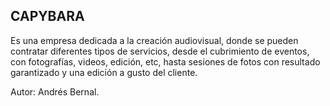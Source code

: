 ## CAPYBARA

Es una empresa dedicada a la creación audiovisual, donde se pueden contratar diferentes tipos de servicios, desde el cubrimiento de eventos, con fotografías, videos, edición, etc, hasta sesiones de fotos con resultado garantizado y una edición a gusto del cliente.

Autor: Andrés Bernal.